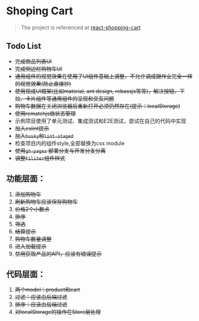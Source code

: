 # Shoping Cart

> The project is referenced at [react-shopping-cart](https://github.com/jeffersonRibeiro/react-shopping-cart)

## Todo List
- ~~完成商品列表UI~~
- ~~完成侧边栏购物车UI~~
- ~~通⽤组件的视觉效果在使⽤了UI组件基础上调整，不允许调成跟作业完全⼀样的视觉效果(防⽌直接抄)~~
- ~~使⽤现成UI框架(⽐如material, ant design, rebassjs等等)，解决按钮、下拉、卡⽚组件等通⽤组件的呈现和交互问题~~
- ~~购物⻋数据在关闭浏览器后重新打开必须仍然存在(提示：localStorage)~~
- ~~使⽤rematchjs做状态管理~~
- 示例项⽬使⽤了单元测试、集成测试和E2E测试，尝试在⾃⼰的代码中实现
- ~~加入eslint提示~~
- ~~加入`husky`和`lint-staged`~~
- 检查项目内的组件style,全部替换为css module
- ~~使用`gh-pages` 部署分支与开发分支分离~~
- ~~调整`Filiter`组件样式~~

## 功能层面：
1. ~~添加购物车~~
2. ~~刷新购物车应该保存购物车~~
3. ~~价格2个小数点~~
4. ~~排序~~
5. ~~筛选~~
6. ~~结算提示~~
7. ~~购物车数量调整~~
8. ~~进入加载提示~~
9. ~~禁用获取产品的API，应该有错误提示~~

## 代码层面：
1. ~~两个model：product和cart~~
2. ~~过滤：应该由后端过滤~~
3. ~~排序：应该由后端过滤~~
4. ~~对localStorage的操作在Store层处理~~
